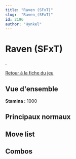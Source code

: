 ```yaml
---
title: "Raven (SFxT)"
slug:  "Raven_(SFxT)"
id: 2196
author: "Hynkel"
---
```


# Raven (SFxT)

.

[Retour à la fiche du jeu](Street_Fighter_x_Tekken "wikilink")

## Vue d'ensemble

**Stamina :** 1000

## Principaux normaux

## Move list

## Combos
